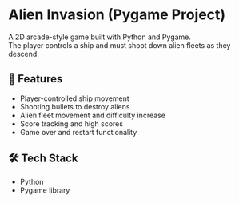 # Alien Invasion (Pygame Project)

A 2D arcade-style game built with Python and Pygame.  
The player controls a ship and must shoot down alien fleets as they descend.

## 🚀 Features
- Player-controlled ship movement
- Shooting bullets to destroy aliens
- Alien fleet movement and difficulty increase
- Score tracking and high scores
- Game over and restart functionality

## 🛠️ Tech Stack
- Python
- Pygame library
